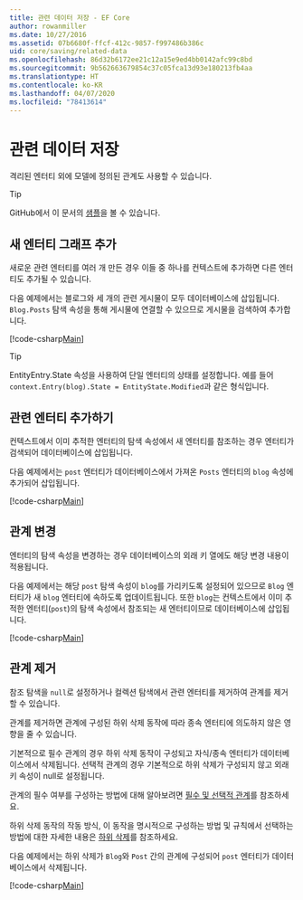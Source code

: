 ```yaml
---
title: 관련 데이터 저장 - EF Core
author: rowanmiller
ms.date: 10/27/2016
ms.assetid: 07b6680f-ffcf-412c-9857-f997486b386c
uid: core/saving/related-data
ms.openlocfilehash: 86d32b6172ee21c12a15e9ed4bb0142afc99c8bd
ms.sourcegitcommit: 9b562663679854c37c05fca13d93e180213fb4aa
ms.translationtype: HT
ms.contentlocale: ko-KR
ms.lasthandoff: 04/07/2020
ms.locfileid: "78413614"
---
```

# <a name="saving-related-data"></a>관련 데이터 저장

격리된 엔터티 외에 모델에 정의된 관계도 사용할 수 있습니다.

> [!TIP]  
> GitHub에서 이 문서의 [샘플](https://github.com/dotnet/EntityFramework.Docs/tree/master/samples/core/Saving/RelatedData/)을 볼 수 있습니다.

## <a name="adding-a-graph-of-new-entities"></a>새 엔터티 그래프 추가

새로운 관련 엔터티를 여러 개 만든 경우 이들 중 하나를 컨텍스트에 추가하면 다른 엔터티도 추가될 수 있습니다.

다음 예제에서는 블로그와 세 개의 관련 게시물이 모두 데이터베이스에 삽입됩니다. `Blog.Posts` 탐색 속성을 통해 게시물에 연결할 수 있으므로 게시물을 검색하여 추가합니다.

[!code-csharp[Main](../../../samples/core/Saving/RelatedData/Sample.cs#AddingGraphOfEntities)]

> [!TIP]  
> EntityEntry.State 속성을 사용하여 단일 엔터티의 상태를 설정합니다. 예를 들어 `context.Entry(blog).State = EntityState.Modified`과 같은 형식입니다.

## <a name="adding-a-related-entity"></a>관련 엔터티 추가하기

컨텍스트에서 이미 추적한 엔터티의 탐색 속성에서 새 엔터티를 참조하는 경우 엔터티가 검색되어 데이터베이스에 삽입됩니다.

다음 예제에서는 `post` 엔터티가 데이터베이스에서 가져온 `Posts` 엔터티의 `blog` 속성에 추가되어 삽입됩니다.

[!code-csharp[Main](../../../samples/core/Saving/RelatedData/Sample.cs#AddingRelatedEntity)]

## <a name="changing-relationships"></a>관계 변경

엔터티의 탐색 속성을 변경하는 경우 데이터베이스의 외래 키 열에도 해당 변경 내용이 적용됩니다.

다음 예제에서는 해당 `post` 탐색 속성이 `blog`를 가리키도록 설정되어 있으므로 `Blog` 엔터티가 새 `blog` 엔터티에 속하도록 업데이트됩니다. 또한 `blog`는 컨텍스트에서 이미 추적한 엔터티(`post`)의 탐색 속성에서 참조되는 새 엔터티이므로 데이터베이스에 삽입됩니다.

[!code-csharp[Main](../../../samples/core/Saving/RelatedData/Sample.cs#ChangingRelationships)]

## <a name="removing-relationships"></a>관계 제거

참조 탐색을 `null`로 설정하거나 컬렉션 탐색에서 관련 엔터티를 제거하여 관계를 제거할 수 있습니다.

관계를 제거하면 관계에 구성된 하위 삭제 동작에 따라 종속 엔터티에 의도하지 않은 영향을 줄 수 있습니다.

기본적으로 필수 관계의 경우 하위 삭제 동작이 구성되고 자식/종속 엔터티가 데이터베이스에서 삭제됩니다. 선택적 관계의 경우 기본적으로 하위 삭제가 구성되지 않고 외래 키 속성이 null로 설정됩니다.

관계의 필수 여부를 구성하는 방법에 대해 알아보려면 [필수 및 선택적 관계](../modeling/relationships.md#required-and-optional-relationships)를 참조하세요.

하위 삭제 동작의 작동 방식, 이 동작을 명시적으로 구성하는 방법 및 규칙에서 선택하는 방법에 대한 자세한 내용은 [하위 삭제](cascade-delete.md)를 참조하세요.

다음 예제에서는 하위 삭제가 `Blog`와 `Post` 간의 관계에 구성되어 `post` 엔터티가 데이터베이스에서 삭제됩니다.

[!code-csharp[Main](../../../samples/core/Saving/RelatedData/Sample.cs#RemovingRelationships)]
